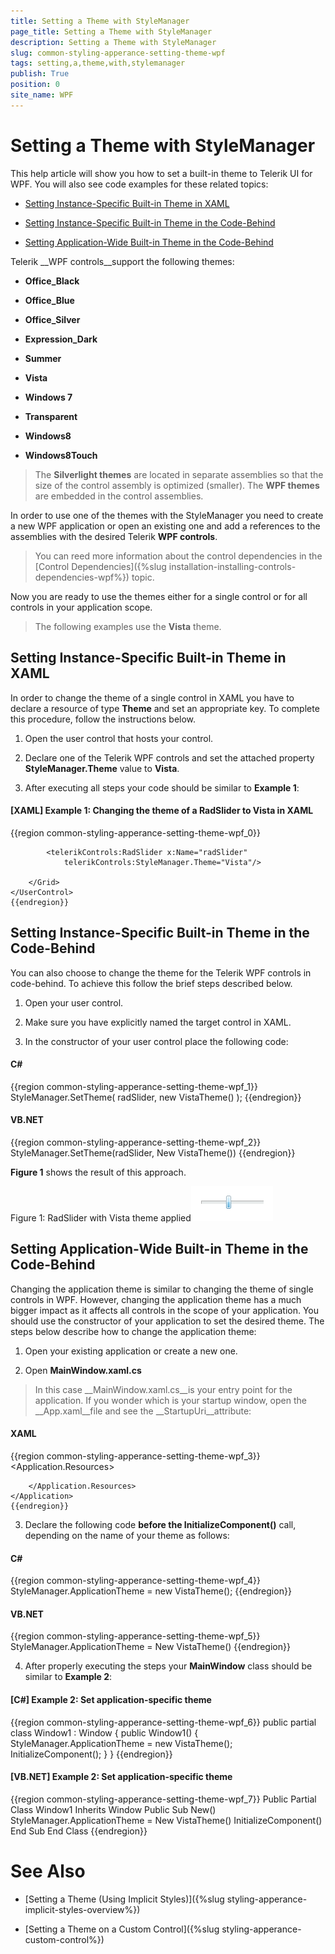 ```yaml
---
title: Setting a Theme with StyleManager
page_title: Setting a Theme with StyleManager
description: Setting a Theme with StyleManager
slug: common-styling-apperance-setting-theme-wpf
tags: setting,a,theme,with,stylemanager
publish: True
position: 0
site_name: WPF
---
```


# Setting a Theme with StyleManager



This help article will show you how to set a built-in theme to Telerik UI for WPF. You  will also see code examples for these related topics:
      

* [Setting Instance-Specific Built-in Theme in XAML](#setting-instance-specific-built-in-theme-in-xaml)

* [Setting Instance-Specific Built-in Theme in the Code-Behind](#setting-instance-specific-built-in-theme-in-the-code-behind)

* [Setting Application-Wide Built-in Theme in the Code-Behind](#setting-application-wide-built-in-theme-in-the-code-behind)

Telerik __WPF controls__support the following themes:
      

* __Office_Black__

* __Office_Blue__

* __Office_Silver__

* __Expression_Dark__

* __Summer__

* __Vista__

* __Windows 7__

* __Transparent__

* __Windows8__

* __Windows8Touch__

>The __Silverlight themes__ are located in separate assemblies so that the size of the control assembly is optimized (smaller).
        The __WPF themes__ are embedded in the control assemblies.
        

In order to use one of the themes with the StyleManager you need to create a new WPF application or open an existing one and add a references to the assemblies with the desired Telerik __WPF controls__.
      

>You can reed more information about the control dependencies in the [Control Dependencies]({%slug installation-installing-controls-dependencies-wpf%}) topic.
        

Now you are ready to use the themes either for a single control or for all controls in your application scope.

>The following examples use the __Vista__ theme.
        

## Setting Instance-Specific Built-in Theme in XAML

In order to change the theme of a single control in XAML you have to declare a resource of type __Theme__ and set an appropriate key. To complete this procedure, follow the instructions below.
        

1. Open the user control that hosts your control.
        

2. Declare one of the Telerik WPF controls and set the attached property __StyleManager.Theme__ value to __Vista__.
        

3. After executing all steps your code should be similar to __Example 1__:
        

#### __[XAML] Example 1: Changing the theme of a RadSlider to Vista in XAML__

{{region common-styling-apperance-setting-theme-wpf_0}}
	<UserControl x:Class="Test.SampeControl"
	    xmlns="http://schemas.microsoft.com/winfx/2006/xaml/presentation"
	    xmlns:x="http://schemas.microsoft.com/winfx/2006/xaml"
	    xmlns:telerikControls="clr-namespace:Telerik.Windows.Controls;assembly=Telerik.Windows.Controls">
	    <Grid>
	
	        <telerikControls:RadSlider x:Name="radSlider"
	            telerikControls:StyleManager.Theme="Vista"/>
	
	    </Grid>
	</UserControl>
	{{endregion}}



## Setting Instance-Specific Built-in Theme in the Code-Behind

You can also choose to change the theme for the Telerik WPF controls in code-behind. To achieve this follow the brief steps described below.
        

1. Open your user control.
        

2. Make sure you have explicitly named the target control in XAML.
        

3. In the constructor of your user control place the following code:
        

#### __C#__

{{region common-styling-apperance-setting-theme-wpf_1}}
	StyleManager.SetTheme( radSlider, new VistaTheme() );
	{{endregion}}



#### __VB.NET__

{{region common-styling-apperance-setting-theme-wpf_2}}
	StyleManager.SetTheme(radSlider, New VistaTheme())
	{{endregion}}



__Figure 1__ shows the result of this approach.
        

Figure 1: RadSlider with Vista theme applied![Common Styling Theming Setting Built In Theme 020 WPF](images/Common_StylingThemingSettingBuiltInTheme_020_WPF.png)

## Setting Application-Wide Built-in Theme in the Code-Behind

Changing the application theme is similar to changing the theme of single controls in WPF. However, changing the application theme has a much bigger impact as it affects all controls in the scope of your application. You should use the constructor of your application to set the desired theme. The steps below describe how to change the application theme:
        

1. Open your existing application or create a new one.
        

2. Open __MainWindow.xaml.cs__

>In this case __MainWindow.xaml.cs__is your entry point for the application. If you wonder which is your startup window, open the __App.xaml__file and see the __StartupUri__attribute:
          

#### __XAML__

{{region common-styling-apperance-setting-theme-wpf_3}}
	<Application x:Class="Test.App"
	    xmlns="http://schemas.microsoft.com/winfx/2006/xaml/presentation"
	    xmlns:x="http://schemas.microsoft.com/winfx/2006/xaml"
	    StartupUri="Window1.xaml">
	    <Application.Resources>
	
	    </Application.Resources>
	</Application>
	{{endregion}}



3. Declare the following code __before the InitializeComponent()__ call, depending on the name of your theme as follows:
        

#### __C#__

{{region common-styling-apperance-setting-theme-wpf_4}}
	StyleManager.ApplicationTheme = new VistaTheme();
	{{endregion}}



#### __VB.NET__

{{region common-styling-apperance-setting-theme-wpf_5}}
	StyleManager.ApplicationTheme = New VistaTheme()
	{{endregion}}



4. After properly executing the steps your __MainWindow__ class should be similar to __Example 2__:
        

#### __[C#] Example 2: Set application-specific theme__

{{region common-styling-apperance-setting-theme-wpf_6}}
	public partial class Window1 : Window
	{
	    public Window1()
	    {
	        StyleManager.ApplicationTheme = new VistaTheme();
	        InitializeComponent();
	    }
	}
	{{endregion}}



#### __[VB.NET] Example 2: Set application-specific theme__

{{region common-styling-apperance-setting-theme-wpf_7}}
	Public Partial Class Window1
	    Inherits Window
	    Public Sub New()
	        StyleManager.ApplicationTheme = New VistaTheme()
	        InitializeComponent()
	    End Sub
	End Class
	{{endregion}}



# See Also

 * [Setting a Theme (Using  Implicit Styles)]({%slug styling-apperance-implicit-styles-overview%})

 * [Setting a Theme on a Custom Control]({%slug styling-apperance-custom-control%})
